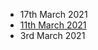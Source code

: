 
- 17th March 2021
- [11th March 2021](https://github.com/OpenTechFund/hypha/wiki/otf-finance-workflow-meetings-20210311)
- 3rd March 2021